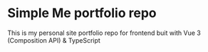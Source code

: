 # Simple Me portfolio repo

This is my personal site portfolio repo for frontend buit with Vue 3 (Composition API) & TypeScript

